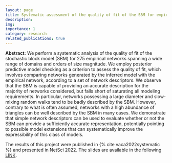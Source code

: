 ```yaml
---
layout: page
title: Systematic assessment of the quality of fit of the SBM for empirical network data
description: 
img: 
importance: 1
category: research
related_publications: true
---
```


**Abstract:** We perform a systematic analysis of the quality of fit of the
  stochastic block model (SBM) for 275 empirical networks spanning a
  wide range of domains and orders of size magnitude. We employ
  posterior predictive model checking as a criterion to assess the
  quality of fit, which involves comparing networks generated by the
  inferred model with the empirical network, according to a set of
  network descriptors. We observe that the SBM is capable of providing
  an accurate description for the majority of networks considered, but
  falls short of saturating all modeling requirements. In particular,
  networks possessing a large diameter and slow-mixing random walks tend
  to be badly described by the SBM. However, contrary to what is often
  assumed, networks with a high abundance of triangles can be well
  described by the SBM in many cases. We demonstrate that simple network
  descriptors can be used to evaluate whether or not the SBM can provide
  a sufficiently accurate representation, potentially pointing to
  possible model extensions that can systematically improve the
  expressibility of this class of models.

The results of this project were published in {% cite vaca2022systematic %} and presented in NetSci 2022. The slides are available in the following <a href="/assets/pdf/Vaca_slides_NetSci_2022.pdf">LINK</a>.

